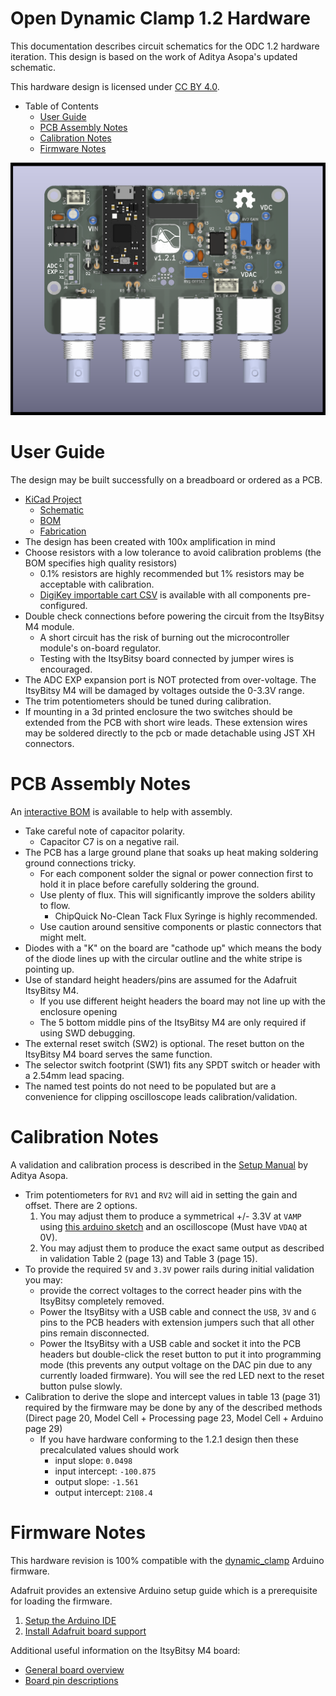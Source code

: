 # Open Dynamic Clamp 1.2 Hardware

This documentation describes circuit schematics for the ODC 1.2 hardware iteration.
This design is based on the work of Aditya Asopa's updated schematic.

This hardware design is licensed under [CC BY 4.0](https://creativecommons.org/licenses/by/4.0/).

- Table of Contents
  - [User Guide](#user-guide)
  - [PCB Assembly Notes](#pcb-assembly-notes)
  - [Calibration Notes](#calibration-notes)
  - [Firmware Notes](#firmware-notes)

![](./img/odc-1.2.1-pcb-render.png)

# User Guide

The design may be built successfully on a breadboard or ordered as a PCB.

- [KiCad Project](./odc-1.2)
  - [Schematic](./odc-1.2/pdf/odc-1.2.pdf)
  - [BOM](./odc-1.2/bom/odc-1.2-bom.csv)
  - [Fabrication](./odc-1.2/gerber/README.md)
- The design has been created with 100x amplification in mind
- Choose resistors with a low tolerance to avoid calibration problems (the BOM specifies high quality resistors)
  - 0.1% resistors are highly recommended but 1% resistors may be acceptable with calibration.
  - [DigiKey importable cart CSV](odc-1.2/bom/odc-1.2-digikey-cart.csv) is available with all components pre-configured.
- Double check connections before powering the circuit from the ItsyBitsy M4 module.
  - A short circuit has the risk of burning out the microcontroller module's on-board regulator.
  - Testing with the ItsyBitsy board connected by jumper wires is encouraged.
- The ADC EXP expansion port is NOT protected from over-voltage. The ItsyBitsy M4 will be damaged by voltages outside the 0-3.3V range.
- The trim potentiometers should be tuned during calibration.
- If mounting in a 3d printed enclosure the two switches should be extended from the PCB with short wire leads. These extension wires may be soldered directly to the pcb or made detachable using JST XH connectors.

# PCB Assembly Notes

An [interactive BOM](odc-1.2/bom/ibom.html) is available to help with assembly.

- Take careful note of capacitor polarity. 
  - Capacitor C7 is on a negative rail.
- The PCB has a large ground plane that soaks up heat making soldering ground connections tricky.
  - For each component solder the signal or power connection first to hold it in place before carefully soldering the ground.
  - Use plenty of flux. This will significantly improve the solders ability to flow.
    - ChipQuick No-Clean Tack Flux Syringe is highly recommended.
  - Use caution around sensitive components or plastic connectors that might melt.
- Diodes with a "K" on the board are "cathode up" which means the body of the diode lines up with the circular outline and the white stripe is pointing up.
- Use of standard height headers/pins are assumed for the Adafruit ItsyBitsy M4.
  - If you use different height headers the board may not line up with the enclosure opening
  - The 5 bottom middle pins of the ItsyBitsy M4 are only required if using SWD debugging.
- The external reset switch (SW2) is optional. The reset button on the ItsyBitsy M4 board serves the same function.
- The selector switch footprint (SW1) fits any SPDT switch or header with a 2.54mm lead spacing.
- The named test points do not need to be populated but are a convenience for clipping oscilloscope leads calibration/validation.

# Calibration Notes

A validation and calibration process is described in the [Setup Manual](../../../Setup%20and%20Calibration%20Manual%20for%20ver2.0/Setup%20Manual.pdf) by Aditya Asopa.

- Trim potentiometers for `RV1` and `RV2` will aid in setting the gain and offset. There are 2 options.
  1. You may adjust them to produce a symmetrical +/- 3.3V at `VAMP` using [this arduino sketch](./scripts/trim-gain-and-offset/trim-gain-and-offset.ino) and an oscilloscope (Must have `VDAQ` at 0V).
  2. You may adjust them to produce the exact same output as described in validation Table 2 (page 13) and Table 3 (page 15).
- To provide the required `5V` and `3.3V` power rails during initial validation you may:
  - provide the correct voltages to the correct header pins with the ItsyBitsy completely removed.
  - Power the ItsyBitsy with a USB cable and connect the `USB`, `3V` and `G` pins to the PCB headers with extension jumpers such that all other pins remain disconnected.
  - Power the ItsyBitsy with a USB cable and socket it into the PCB headers but double-click the reset button to put it into programming mode (this prevents any output voltage on the DAC pin due to any currently loaded firmware). You will see the red LED next to the reset button pulse slowly.
- Calibration to derive the slope and intercept values in table 13 (page 31) required by the firmware may be done by any of the described methods (Direct page 20, Model Cell + Processing page 23, Model Cell + Arduino page 29)
  - If you have hardware conforming to the 1.2.1 design then these precalculated values should work
    - input slope: `0.0498`
    - input intercept: `-100.875`
    - output slope: `-1.561`
    - output intercept: `2108.4`

# Firmware Notes

This hardware revision is 100% compatible with the [dynamic_clamp](../../../dynamic_clamp) Arduino firmware.

Adafruit provides an extensive Arduino setup guide which is a prerequisite for loading the firmware.
1. [Setup the Arduino IDE](https://learn.adafruit.com/introducing-adafruit-itsybitsy-m4/setup)
2. [Install Adafruit board support](https://learn.adafruit.com/introducing-adafruit-itsybitsy-m4/using-with-arduino-ide)

Additional useful information on the ItsyBitsy M4 board:
- [General board overview](https://learn.adafruit.com/introducing-adafruit-itsybitsy-m4/overview)
- [Board pin descriptions](https://learn.adafruit.com/introducing-adafruit-itsybitsy-m4/pinouts)
